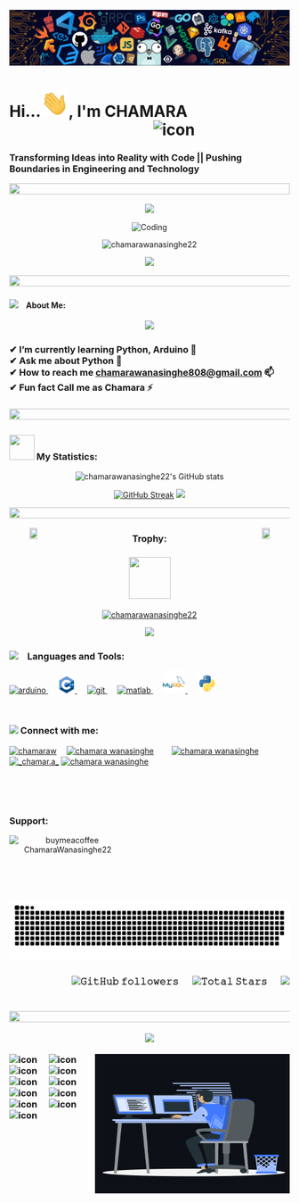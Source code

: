 ![footer](https://github.com/GovindSingh9447/GovindSingh9447/blob/main/WEBP/footer.webp)<br>

<h1 align="left">Hi...<img src="https://github.com/ABSphreak/ABSphreak/blob/master/gifs/Hi.gif" width="50px">, I'm CHAMARA <align="right">&emsp;&emsp;&emsp;&emsp;&emsp;&emsp;&emsp;&emsp;&emsp; <img src="https://techstack-generator.vercel.app/github-icon.svg" alt="icon" width="80" height="80" /></h1>

<h3 align="left">Transforming Ideas into Reality with Code || Pushing Boundaries in Engineering and Technology</h3>

<img src="https://i.imgur.com/dBaSKWF.gif" height="20" width="100%">

<p align="center">
  <a href="https://github.com/DenverCoder1/readme-typing-svg"><img src="https://readme-typing-svg.herokuapp.com?&font=IBM+Serif+Bold+&color=a5ccff&size=30&lines=.+.+W+e+l+c+o+m+e+.+.+!" /></a>
</p>

<p align="center"><img align="" alt="Coding" width="300" src="https://i.pinimg.com/originals/81/17/8b/81178b47a8598f0c81c4799f2cdd4057.gif"></p>

<p align="center"> <img src="https://komarev.com/ghpvc/?username=chamarawanasinghe22&label=Profile%20views&color=0e75b6&style=flat" alt="chamarawanasinghe22" /> </p>

<p align="center">  
  <div align="center" a href="https://github.com/DenverCoder1/readme-typing-svg"><img src="https://readme-typing-svg.herokuapp.com?&font=IBM+Serif+Bold+&color=6ba7e3&size=11&lines=Welcome+to+my+GitHub+Profile+I'm+studying+Computer+Engineering" /></a>
</p>

<img src="https://i.imgur.com/dBaSKWF.gif" height="20" width="1020">

<h4 align="left"><img src = "https://github.com/7oSkaaa/7oSkaaa/blob/main/Images/about_me.gif?raw=true" width = 50px>&emsp;About Me:</h4>

<img src="https://user-images.githubusercontent.com/73097560/115834477-dbab4500-a447-11eb-908a-139a6edaec5c.gif">

<h3 align="left">

✔ I’m currently learning **Python, Arduino** 🌱 <br>
✔ Ask me about **Python** 💬 <br>
✔ How to reach me **chamarawanasinghe808@gmail.com** 📫 <br>
✔ Fun fact **Call me as Chamara** ⚡ <br>
<h3/>

<img src="https://i.imgur.com/dBaSKWF.gif" height="20" width="1020">
  
<h3 align="left"><img src="https://media.giphy.com/media/TEnXkcsHrP4YedChhA/giphy.gif" width="45" height="45" frameBorder="0" class="giphy-embed" allowFullScreen></img> My Statistics:</h3>

<div align="center">
 
![chamarawanasinghe22's GitHub stats](https://github-readme-stats.vercel.app/api?username=chamarawanasinghe22\&theme=midnight-purple\&show_icons=true\&show=reviews,prs_merged,prs_merged_percentage\&hide=contribs,issues)

[![GitHub Streak](https://streak-stats.demolab.com/?user=chamarawanasinghe22&theme=midnight-purple)](https://git.io/streak-stats)
<img src="https://github-readme-stats.vercel.app/api/top-langs/?username=chamarawanasinghe22&theme=midnight-purple">
</div>

<img src="https://i.imgur.com/dBaSKWF.gif" height="20" width="1020">

<img align="left" src="https://user-images.githubusercontent.com/65187002/144930161-2f783401-8d27-4fdf-a2f7-cc0ba32f1f1f.gif" width="17%" height="5%" style="display:inline;"><img align="right" src="https://user-images.githubusercontent.com/65187002/144930161-2f783401-8d27-4fdf-a2f7-cc0ba32f1f1f.gif" width="17%" height="5%" style="display:inline;">
<h3 align="center">Trophy:<h3/>
<h3 align="center"><img src="https://media.tenor.com/0ENB5HuTH0gAAAAi/trophy-beker.gif"  width="75px" height="75px"></h3>

<p align="center"> <a href="https://github.com/ryo-ma/github-profile-trophy"><img src="https://github-profile-trophy.vercel.app/?username=chamarawanasinghe22" alt="chamarawanasinghe22"  width="2000px" height="200px"/></a> </p>

<img src="https://user-images.githubusercontent.com/73097560/115834477-dbab4500-a447-11eb-908a-139a6edaec5c.gif">

<h3 align="left"><img src="https://media2.giphy.com/media/QssGEmpkyEOhBCb7e1/giphy.gif?cid=ecf05e47a0n3gi1bfqntqmob8g9aid1oyj2wr3ds3mg700bl&rid=giphy.gif" width ="45">&emsp;Languages and Tools:</h3>
<p align="LEFT"> <a href="https://www.arduino.cc/" target="_blank" rel="noreferrer"> <img src="https://cdn.worldvectorlogo.com/logos/arduino-1.svg" alt="arduino" width="30" height="30"/> </a>&emsp;
<a href="https://www.w3schools.com/cpp/" target="_blank" rel="noreferrer"> <img src="https://raw.githubusercontent.com/devicons/devicon/master/icons/cplusplus/cplusplus-original.svg" alt="cplusplus" width="30" height="30"/> </a>&emsp;
<a href="https://git-scm.com/" target="_blank" rel="noreferrer"> <img src="https://www.vectorlogo.zone/logos/git-scm/git-scm-icon.svg" alt="git" width="30" height="30"/> </a>&emsp;
<a href="https://www.mathworks.com/" target="_blank" rel="noreferrer"> <img src="https://upload.wikimedia.org/wikipedia/commons/2/21/Matlab_Logo.png" alt="matlab" width="30" height="30"/> </a>&emsp;
<a href="https://www.mysql.com/" target="_blank" rel="noreferrer"> <img src="https://raw.githubusercontent.com/devicons/devicon/master/icons/mysql/mysql-original-wordmark.svg" alt="mysql" width="40" height="40"/> </a>&emsp;
<a href="https://www.python.org" target="_blank" rel="noreferrer"> <img src="https://raw.githubusercontent.com/devicons/devicon/master/icons/python/python-original.svg" alt="python" width="35" height="35"/> </a> </p><br>


<h3 align="left"><img src="https://media.giphy.com/media/iY8CRBdQXODJSCERIr/giphy.gif" width="45px">&nbsp;Connect with me:</h3>
<p align="LEFT">
<a href="https://twitter.com/chamaraw" target="blank"><img align="center" src="https://raw.githubusercontent.com/rahuldkjain/github-profile-readme-generator/master/src/images/icons/Social/twitter.svg" alt="chamaraw" height="30" width="30" /></a>&emsp;
<a href="https://linkedin.com/in/chamara wanasinghe" target="blank"><img align="center" src="https://raw.githubusercontent.com/rahuldkjain/github-profile-readme-generator/master/src/images/icons/Social/linked-in-alt.svg" alt="chamara wanasinghe" height="30" width="30" /></a>&emsp;&emsp;
<a href="https://fb.com/chamara wanasinghe" target="blank"><img align="center" src="https://raw.githubusercontent.com/rahuldkjain/github-profile-readme-generator/master/src/images/icons/Social/facebook.svg" alt="chamara wanasinghe" height="30" width="30" /></a>&emsp;
<a href="https://instagram.com/_chamar.a_" target="blank"><img align="center" src="https://raw.githubusercontent.com/rahuldkjain/github-profile-readme-generator/master/src/images/icons/Social/instagram.svg" alt="_chamar.a_" height="30" width="30" /></a>
<a href="https://www.hackerrank.com/chamara wanasinghe" target="blank"><img align="center" src="https://raw.githubusercontent.com/rahuldkjain/github-profile-readme-generator/master/src/images/icons/Social/hackerrank.svg" alt="chamara wanasinghe" height="50" width="50" /></a>
</p><br><br><br>




<h3 align="left">Support:</h3>
<p><a href="https://www.buymeacoffee.com/buymeacoffee ChamaraWanasinghe22"> <img align="left" src="https://cdn.buymeacoffee.com/buttons/v2/default-yellow.png" height="50" width="210" alt="buymeacoffee ChamaraWanasinghe22" /></a></p><br><br><br><br><br></br>

<p align="center">
  <img  src="https://raw.githubusercontent.com/Elanza-48/Elanza-48/main/resources/img/github-contribution-grid-snake.svg" />
</p>

<h3 align="right">  
<img alt="𝙶𝚒𝚝𝙷𝚞𝚋 𝚏𝚘𝚕𝚕𝚘𝚠𝚎𝚛𝚜" src="https://img.shields.io/github/followers/chamarawanasinghe22?label=Followers&style=social"> &emsp;
<img src="https://img.shields.io/github/stars/chamarawanasinghe22?label=Stars" alt="𝚃𝚘𝚝𝚊𝚕 𝚂𝚝𝚊𝚛𝚜"> &emsp;
<a href="https://github.com/sponsors/chamarawanasinghe22"><img src="https://img.shields.io/static/v1?label=Sponsor&message=%E2%9D%A4&logo=GitHub&color=%23fe8e86"/></a><br>
<h3/><br>

<img src="https://i.imgur.com/dBaSKWF.gif" height="20" width="1020">

<p align="center">
  <a href="https://github.com/DenverCoder1/readme-typing-svg"><img src="https://readme-typing-svg.herokuapp.com?&font=IBM+Plex+Sans&color=abcdef&size=20&lines=Thank+you+for+visiting!+You+are+welcome!"/></a>
</p>

<p><img align="right" height="250" width="350" src="https://raw.githubusercontent.com/SubhadeepZilong/SubhadeepZilong/main/icons/animation_500_kxa883sd.gif" alt="SubhadeepZilong" /></p>

<div align="left">
  <img src="https://techstack-generator.vercel.app/js-icon.svg" alt="icon" width="25" height="25" />&emsp; 
  <img src="https://techstack-generator.vercel.app/restapi-icon.svg" alt="icon" width="25" height="25" />&emsp;
  <img src="https://techstack-generator.vercel.app/java-icon.svg" alt="icon" width="25" height="25" />&emsp;
  <img src="https://techstack-generator.vercel.app/python-icon.svg" alt="icon" width="25" height="25" />&emsp;
  <img src="https://techstack-generator.vercel.app/ts-icon.svg" alt="icon" width="25" height="25" />&emsp;
  <img src="https://techstack-generator.vercel.app/mysql-icon.svg" alt="icon" width="180" height="180" />&emsp;
  <img src="https://techstack-generator.vercel.app/react-icon.svg" alt="icon" width="25" height="25" />&emsp;
  <img src="https://techstack-generator.vercel.app/docker-icon.svg" alt="icon" width="25" height="25" />&emsp;
  <img src="https://techstack-generator.vercel.app/prettier-icon.svg" alt="icon" width="25" height="25" />&emsp;
  <img src="https://techstack-generator.vercel.app/aws-icon.svg" alt="icon" width="25" height="25" />
  <img src="https://techstack-generator.vercel.app/graphql-icon.svg" alt="icon" width="25" height="25" />
</div>







